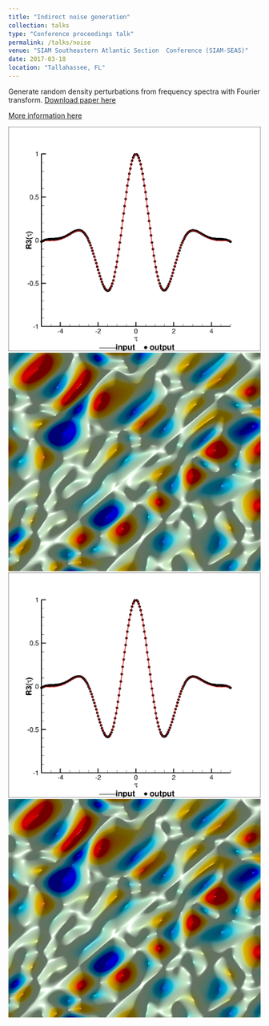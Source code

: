 ```yaml
---
title: "Indirect noise generation"
collection: talks
type: "Conference proceedings talk"
permalink: /talks/noise
venue: "SIAM Southeastern Atlantic Section	Conference (SIAM-SEAS)"
date: 2017-03-18
location: "Tallahassee, FL"
---
```


Generate random density perturbations from frequency spectra with Fourier transform.
[Download paper here](http://huanghua1668.github.io/files/entropy.pdf)

[More information here](https://siamseas.fsu.edu/2017/events/programSIAM-SEAS.pdf)

![Frequency spectra](/images/spectra.tif)
![Random density perturbation](/images/entropy_2d.tiff)
<br/><img src='/images/spectra.tif'>
<br/><img src='/images/entropy_2d.tiff'>
